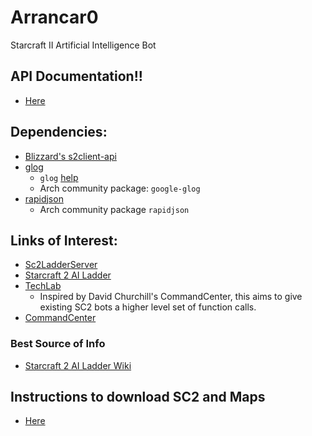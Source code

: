 # Arrancar0
Starcraft II Artificial Intelligence Bot

## API Documentation!!
- [Here](https://blizzard.github.io/s2client-api/)

## Dependencies:
- [Blizzard's s2client-api](https://github.com/Blizzard/s2client-api)
- [glog](https://github.com/google/glog)
	- `glog` [help](http://rpg.ifi.uzh.ch/docs/glog.html)
	- Arch community package: `google-glog`
- [rapidjson]()
	- Arch community package `rapidjson`

## Links of Interest:
- [Sc2LadderServer](https://github.com/Cryptyc/Sc2LadderServer)
- [Starcraft 2 AI Ladder](http://sc2ai.net)
- [TechLab](https://github.com/IanGallacher/TechLab)
	- Inspired by David Churchill's CommandCenter, this aims to give existing SC2 bots a higher level set of function calls.
- [CommandCenter](https://github.com/davechurchill/commandcenter)

### Best Source of Info
- [Starcraft 2 AI Ladder Wiki](http://wiki.sc2ai.net/Main_Page)

## Instructions to download SC2 and Maps
- [Here](https://github.com/Blizzard/s2client-proto#linux-packages)
